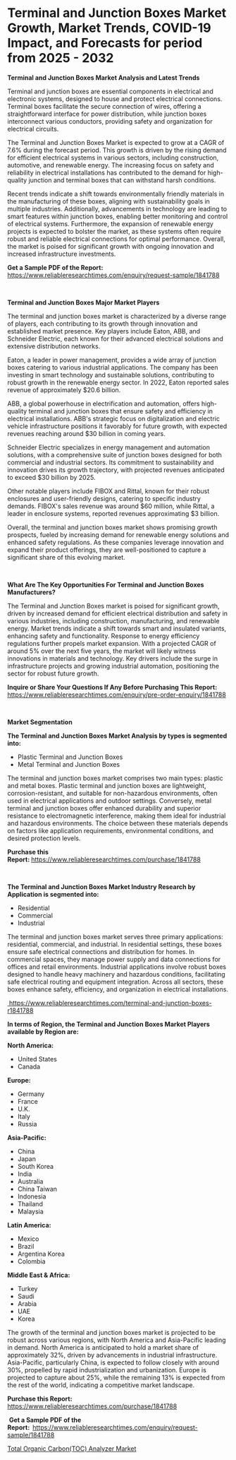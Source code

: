 <p><h1>Terminal and Junction Boxes Market Growth, Market Trends, COVID-19 Impact, and Forecasts for period from 2025 - 2032</h1></p><p><strong>Terminal and Junction Boxes Market Analysis and Latest Trends</strong></p>
<p><p>Terminal and junction boxes are essential components in electrical and electronic systems, designed to house and protect electrical connections. Terminal boxes facilitate the secure connection of wires, offering a straightforward interface for power distribution, while junction boxes interconnect various conductors, providing safety and organization for electrical circuits.</p><p>The Terminal and Junction Boxes Market is expected to grow at a CAGR of 7.6% during the forecast period. This growth is driven by the rising demand for efficient electrical systems in various sectors, including construction, automotive, and renewable energy. The increasing focus on safety and reliability in electrical installations has contributed to the demand for high-quality junction and terminal boxes that can withstand harsh conditions.</p><p>Recent trends indicate a shift towards environmentally friendly materials in the manufacturing of these boxes, aligning with sustainability goals in multiple industries. Additionally, advancements in technology are leading to smart features within junction boxes, enabling better monitoring and control of electrical systems. Furthermore, the expansion of renewable energy projects is expected to bolster the market, as these systems often require robust and reliable electrical connections for optimal performance. Overall, the market is poised for significant growth with ongoing innovation and increased infrastructure investments.</p></p>
<p><strong>Get a Sample PDF of the Report:&nbsp;</strong> <a href="https://www.reliableresearchtimes.com/enquiry/request-sample/1841788?utm_campaign=3326&utm_medium=2&utm_source=Github&utm_content=ia&utm_term=26032025&utm_id=terminal-and-junction-boxes">https://www.reliableresearchtimes.com/enquiry/request-sample/1841788</a></p>
<p>&nbsp;</p>
<p><strong>Terminal and Junction Boxes Major Market Players</strong></p>
<p><p>The terminal and junction boxes market is characterized by a diverse range of players, each contributing to its growth through innovation and established market presence. Key players include Eaton, ABB, and Schneider Electric, each known for their advanced electrical solutions and extensive distribution networks.</p><p>Eaton, a leader in power management, provides a wide array of junction boxes catering to various industrial applications. The company has been investing in smart technology and sustainable solutions, contributing to robust growth in the renewable energy sector. In 2022, Eaton reported sales revenue of approximately $20.6 billion.</p><p>ABB, a global powerhouse in electrification and automation, offers high-quality terminal and junction boxes that ensure safety and efficiency in electrical installations. ABB's strategic focus on digitalization and electric vehicle infrastructure positions it favorably for future growth, with expected revenues reaching around $30 billion in coming years.</p><p>Schneider Electric specializes in energy management and automation solutions, with a comprehensive suite of junction boxes designed for both commercial and industrial sectors. Its commitment to sustainability and innovation drives its growth trajectory, with projected revenues anticipated to exceed $30 billion by 2025.</p><p>Other notable players include FIBOX and Rittal, known for their robust enclosures and user-friendly designs, catering to specific industry demands. FIBOX's sales revenue was around $60 million, while Rittal, a leader in enclosure systems, reported revenues approximating $3 billion.</p><p>Overall, the terminal and junction boxes market shows promising growth prospects, fueled by increasing demand for renewable energy solutions and enhanced safety regulations. As these companies leverage innovation and expand their product offerings, they are well-positioned to capture a significant share of this evolving market.</p></p>
<p>&nbsp;</p>
<p><strong>What Are The Key Opportunities For Terminal and Junction Boxes Manufacturers?</strong></p>
<p><p>The Terminal and Junction Boxes market is poised for significant growth, driven by increased demand for efficient electrical distribution and safety in various industries, including construction, manufacturing, and renewable energy. Market trends indicate a shift towards smart and insulated variants, enhancing safety and functionality. Response to energy efficiency regulations further propels market expansion. With a projected CAGR of around 5% over the next five years, the market will likely witness innovations in materials and technology. Key drivers include the surge in infrastructure projects and growing industrial automation, positioning the sector for robust future growth.</p></p>
<p><strong>Inquire or Share Your Questions If Any Before Purchasing This Report:</strong> <a href="https://www.reliableresearchtimes.com/enquiry/pre-order-enquiry/1841788?utm_campaign=3326&utm_medium=2&utm_source=Github&utm_content=ia&utm_term=26032025&utm_id=terminal-and-junction-boxes">https://www.reliableresearchtimes.com/enquiry/pre-order-enquiry/1841788</a></p>
<p>&nbsp;</p>
<p><strong>Market Segmentation</strong></p>
<p><strong>The Terminal and Junction Boxes Market Analysis by types is segmented into:</strong></p>
<p><ul><li>Plastic Terminal and Junction Boxes</li><li>Metal Terminal and Junction Boxes</li></ul></p>
<p><p>The terminal and junction boxes market comprises two main types: plastic and metal boxes. Plastic terminal and junction boxes are lightweight, corrosion-resistant, and suitable for non-hazardous environments, often used in electrical applications and outdoor settings. Conversely, metal terminal and junction boxes offer enhanced durability and superior resistance to electromagnetic interference, making them ideal for industrial and hazardous environments. The choice between these materials depends on factors like application requirements, environmental conditions, and desired protection levels.</p></p>
<p><strong>Purchase this Report:&nbsp;</strong><a href="https://www.reliableresearchtimes.com/purchase/1841788?utm_campaign=3326&utm_medium=2&utm_source=Github&utm_content=ia&utm_term=26032025&utm_id=terminal-and-junction-boxes">https://www.reliableresearchtimes.com/purchase/1841788</a></p>
<p>&nbsp;</p>
<p><strong>The Terminal and Junction Boxes Market Industry Research by Application is segmented into:</strong></p>
<p><ul><li>Residential</li><li>Commercial</li><li>Industrial</li></ul></p>
<p><p>The terminal and junction boxes market serves three primary applications: residential, commercial, and industrial. In residential settings, these boxes ensure safe electrical connections and distribution for homes. In commercial spaces, they manage power supply and data connections for offices and retail environments. Industrial applications involve robust boxes designed to handle heavy machinery and hazardous conditions, facilitating safe electrical routing and equipment integration. Across all sectors, these boxes enhance safety, efficiency, and organization in electrical installations.</p></p>
<p><a href="https://www.reliableresearchtimes.com/terminal-and-junction-boxes-r1841788?utm_campaign=3326&utm_medium=2&utm_source=Github&utm_content=ia&utm_term=26032025&utm_id=terminal-and-junction-boxes">&nbsp;https://www.reliableresearchtimes.com/terminal-and-junction-boxes-r1841788</a></p>
<p><strong>In terms of Region, the Terminal and Junction Boxes Market Players available by Region are:</strong></p>
<p>
    <p> <strong> North America: </strong>
        <ul>
            <li>United States</li>
            <li>Canada</li>
        </ul>
        </p> 
    <p> <strong> Europe: </strong>
        <ul>
            <li>Germany</li>
            <li>France</li>
            <li>U.K.</li>
            <li>Italy</li>
            <li>Russia</li>
        </ul>
        </p> 
    <p> <strong> Asia-Pacific: </strong>
        <ul>
            <li>China</li>
            <li>Japan</li>
            <li>South Korea</li>
            <li>India</li>
            <li>Australia</li>
            <li>China Taiwan</li>
            <li>Indonesia</li>
            <li>Thailand</li>
            <li>Malaysia</li>
        </ul>
        </p> 
    <p> <strong> Latin America: </strong>
        <ul>
            <li>Mexico</li>
            <li>Brazil</li>
            <li>Argentina Korea</li>
            <li>Colombia</li>
        </ul>
        </p> 
    <p> <strong> Middle East & Africa: </strong>
        <ul>
            <li>Turkey</li>
            <li>Saudi</li>
            <li>Arabia</li>
            <li>UAE</li>
            <li>Korea</li>
        </ul>
    </p>
    </p>
<p><p>The growth of the terminal and junction boxes market is projected to be robust across various regions, with North America and Asia-Pacific leading in demand. North America is anticipated to hold a market share of approximately 32%, driven by advancements in industrial infrastructure. Asia-Pacific, particularly China, is expected to follow closely with around 30%, propelled by rapid industrialization and urbanization. Europe is projected to capture about 25%, while the remaining 13% is expected from the rest of the world, indicating a competitive market landscape.</p></p>
<p><strong>Purchase this Report: </strong><a href="https://www.reliableresearchtimes.com/purchase/1841788?utm_campaign=3326&utm_medium=2&utm_source=Github&utm_content=ia&utm_term=26032025&utm_id=terminal-and-junction-boxes">https://www.reliableresearchtimes.com/purchase/1841788</a></p>
<p>&nbsp;<strong>Get a Sample PDF of the Report:&nbsp;&nbsp;</strong><a href="https://www.reliableresearchtimes.com/enquiry/request-sample/1841788?utm_campaign=3326&utm_medium=2&utm_source=Github&utm_content=ia&utm_term=26032025&utm_id=terminal-and-junction-boxes">https://www.reliableresearchtimes.com/enquiry/request-sample/1841788</a></p>
<p><strong></strong></p>
<p><p><a href="https://github.com/jerhoskinson197676/Market-Research-Report-List-1/blob/main/total-organic-carbontoc-analyzer-market.md?utm_campaign=3326&utm_medium=2&utm_source=Github&utm_content=ia&utm_term=26032025&utm_id=terminal-and-junction-boxes">Total Organic Carbon(TOC) Analyzer Market</a></p></p>
